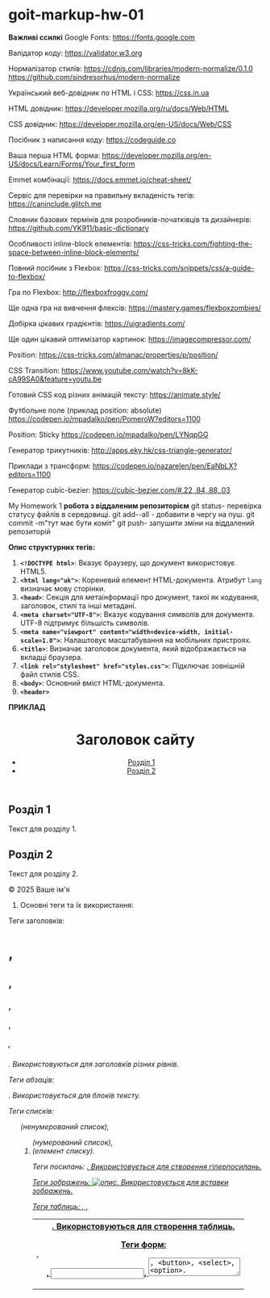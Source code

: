 # goit-markup-hw-01

**Важливі ссилкі**
Google Fonts:
https://fonts.google.com

Валідатор коду:
https://validator.w3.org

Нормалізатор стилів:
https://cdnjs.com/libraries/modern-normalize/0.1.0
https://github.com/sindresorhus/modern-normalize

Український веб-довідник по HTML і CSS:
https://css.in.ua

HTML довідник:
https://developer.mozilla.org/ru/docs/Web/HTML

CSS довідник:
https://developer.mozilla.org/en-US/docs/Web/CSS

Посібник з написання коду:
https://codeguide.co

Ваша перша HTML форма:
https://developer.mozilla.org/en-US/docs/Learn/Forms/Your_first_form

Emmet комбінації:
https://docs.emmet.io/cheat-sheet/

Сервіс для перевірки на правильну вкладеність тегів:
https://caninclude.glitch.me

Словник базових термінів для розробників-початківців та дизайнерів:
https://github.com/YK911/basic-dictionary

Особливості inline-block елементів:
https://css-tricks.com/fighting-the-space-between-inline-block-elements/

Повний посібник з Flexbox:
https://css-tricks.com/snippets/css/a-guide-to-flexbox/

Гра по Flexbox:
http://flexboxfroggy.com/

Ще одна гра на вивчення флексів:
https://mastery.games/flexboxzombies/

Добірка цікавих градієнтів:
https://uigradients.com/

Ще один цікавий оптимізатор картинок:
https://imagecompressor.com/

Position:
https://css-tricks.com/almanac/properties/p/position/

CSS Transition:
https://www.youtube.com/watch?v=8kK-cA99SA0&feature=youtu.be

Готовий CSS код різних анімацій тексту:
https://animate.style/

Футбольне поле (приклад position: absolute)
https://codepen.io/mpadalko/pen/PomeroW?editors=1100

Position: Sticky
https://codepen.io/mpadalko/pen/LYNqpGG

Генератор трикутників:
http://apps.eky.hk/css-triangle-generator/

Приклади з трансформ:
https://codepen.io/nazarelen/pen/EaNbLX?editors=1100

Генератор cubic-bezier:
https://cubic-bezier.com/#.22,.84,.88,.03

My Homework 1
**робота з віддаленим репозиторієм**
git status- перевірка статусу файлів в середовищі.
git add--all - добавити в чергу на пуш.
git commit -m"тут має бути коміт"
git push- запушити зміни на віддалений репозиторій

**Опис структурних тегів:**

1. **`<!DOCTYPE html>`**: Вказує браузеру, що документ використовує HTML5.
2. **`<html lang="uk">`**: Кореневий елемент HTML-документа. Атрибут `lang` визначає мову сторінки.
3. **`<head>`**: Секція для метаінформації про документ, такої як кодування, заголовок, стилі та інші метадані.
4. **`<meta charset="UTF-8">`**: Вказує кодування символів для документа. UTF-8 підтримує більшість символів.
5. **`<meta name="viewport" content="width=device-width, initial-scale=1.0">`**: Налаштовує масштабування на мобільних пристроях.
6. **`<title>`**: Визначає заголовок документа, який відображається на вкладці браузера.
7. **`<link rel="stylesheet" href="styles.css">`**: Підключає зовнішній файл стилів CSS.
8. **`<body>`**: Основний вміст HTML-документа.
9. **`<header>`**

**ПРИКЛАД**

<!DOCTYPE html>
<!-- Вказує, що документ написаний у HTML5. Це важливо для коректної роботи браузерів. -->
<html lang="uk">
<!-- Кореневий елемент HTML-документа. Атрибут lang визначає мову вмісту сторінки. -->
<head>
    <meta charset="UTF-8">
    <!-- Вказує кодування символів для документа. UTF-8 є найпоширенішим кодуванням. -->
    <meta name="viewport" content="width=device-width, initial-scale=1.0">
    <!-- Налаштовує viewport для коректного відображення на мобільних пристроях. -->
    <title>Назва сторінки</title>
    <!-- Визначає заголовок сторінки, який відображається на вкладці браузера. -->
    <link rel="stylesheet" href="styles.css">
    <!-- Підключає зовнішній файл стилів (CSS) для оформлення сторінки. -->
</head>
<body>
    <!-- Основний вміст HTML-документа розташовується всередині цього тегу. -->
    <header>
        <!-- Секція для заголовків та навігації. -->
        <h1>Заголовок сайту</h1>
        <!-- Основний заголовок сторінки або сайту. -->
         <nav>
        <!-- Навігаційний розділ для посилань на інші частини сайту. -->
        <ul>
            <!-- Ненумерований список навігаційних посилань. -->
            <li><a href="#section1">Розділ 1</a></li>
            <!-- Елемент списку з посиланням на перший розділ. -->
            <li><a href="#section2">Розділ 2</a></li>
            <!-- Елемент списку з посиланням на другий розділ. -->
        </ul>
    </nav>
    </header>
     <main>
        <!-- Основний контент сторінки. -->
        <section id="section1">
            <!-- Секція для першого розділу контенту. -->
            <h2>Розділ 1</h2>
            <!-- Заголовок другого рівня для першого розділу. -->
            <p>Текст для розділу 1.</p>
            <!-- Параграф тексту для першого розділу. -->
        </section>
        <section id="section2">
            <!-- Секція для другого розділу контенту. -->
            <h2>Розділ 2</h2>
            <!-- Заголовок другого рівня для другого розділу. -->
            <p>Текст для розділу 2.</p>
            <!-- Параграф тексту для другого розділу. -->
        </section>
    </main>
    <footer>
        <!-- Підвал сторінки, що зазвичай містить інформацію про авторські права, контакти тощо. -->
        <p>&copy; 2025 Ваше ім'я</p>
        <!-- Параграф з інформацією про авторські права. -->
    </footer>
</body>
</html>

1. Основні теги та їх використання:

Теги заголовків: <h1>, <h2>, <h3>, <h4>, <h5>, <h6>. Використовуються для заголовків різних рівнів.

Теги абзаців: <p>. Використовується для блоків тексту.

Теги списків: <ul> (ненумерований список), <ol> (нумерований список), <li> (елемент списку).

Теги посилань: <a href="URL">. Використовується для створення гіперпосилань.

Теги зображень: <img src="URL" alt="опис">. Використовується для вставки зображень.

Теги таблиць: <table>, <tr>, <td>, <th>. Використовуються для створення таблиць.

Теги форм: <form>, <input>, <textarea>, <button>, <select>, <option>. Використовуються для створення форм для введення даних.

2. Атрибути:

Атрибути використовуються для налаштування тегів і додають додаткову інформацію.

Основні атрибути та їх використання:
**id:**Унікальний ідентифікатор елемента на сторінці. Може використовуватися для стилізації або скриптів.
**class:**Визначає один або кілька класів для елемента, що дозволяє застосовувати CSS-стилі до групи елементів.
**style:**Додає інлайн-стилі до елемента. Використовується для швидкого стилювання без зовнішніх або внутрішніх CSS.
**title:**Додає текстову підказку, яка з’являється при наведенні миші на елемент.
**hidden:**Використовується для приховування елемента. Якщо атрибут присутній, елемент не відображається на сторінці.
**lang:**Вказує мову вмісту елемента. Це допомагає браузерам і допоміжним технологіям правильно відображати текст.

Приклади для тегу <a></a>
**href:** Вказує URL-адресу, на яку веде посилання.
**target**(Визначає, де відкривати гіперпосилання.):
_\_self:_ відкрити в тому ж вікні/вкладці (за замовчуванням).
_\_blank:_ відкрити в новій вкладці/вікні.
_\_parent:_ відкрити в батьківському фреймі.
_\_top:_ відкрити в повноекранному вікні.
**title**:Додає текстову підказку, яка з’являється при наведенні миші на посилання.
**rel**(Визначає відношення між поточним документом і документом, на який веде посилання.атрибути допомагають контролювати поведінку посилань, покращуючи безпеку та управління SEO.):
_\_nofollow_ Вказує пошуковим системам не слідкувати за цим посиланням.Використовується, коли ви не хочете, щоб ваш сайт підтримував або рекомендував інший сайт,
_\_noopener_ Запобігає доступу нової вкладки (або вікна), відкритої за допомогою target="\_blank", до об'єкта window.opener. Це підвищує безпеку, оскільки перешкоджає атакам, які можуть спробувати використовувати відкриту вкладку для маніпуляції з вихідним документом,
_\_noreferrer_ Запобігає передачі інформації про джерело (реферер) при переході за посиланням. Це означає, що веб-сайт, на який ви переходите, не дізнається, з якого сайту ви прийшли,Також автоматично додає noopener, тому не потрібно використовувати обидва атрибути окремо.
**download**:Використовується для вказівки, що посилання веде на файл, який слід завантажити, а не відкрити.

Приклади для тегу <img>
**src:**Вказує URL-адресу зображення, яке потрібно відобразити.
**alt:** Надає текстовий опис зображення, який відображається, якщо зображення не може бути завантажене.
**title:**Додає текстову підказку, яка з’являється при наведенні миші на зображення. Це може бути додатковою інформацією про зображення.
**width:**Визначає ширину зображення в пікселях або у відсотках. Може допомогти контролювати розміри зображення на сторінці.
**height:** Визначає висоту зображення в пікселях або у відсотках. Як і width, допомагає контролювати розміри зображення.
**loading:**(Використовується для вказівки способу завантаження зображення):
_\_lazy:_ відкладене завантаження зображення, яке з'явиться у видимій частині сторінки.
_\_eager:_ завантаження зображення відразу.

3. Семантичні теги:

Семантичні теги додають змістовності до HTML-документа і допомагають пошуковим системам та браузерам краще розуміти структуру сторінки.

Приклади:

<header>,є семантичним елементом HTML5, який використовується для визначення заголовкової секції документа або розділу. Він зазвичай містить вступну інформацію, навігаційні посилання, логотипи, заголовки та інші елементи, що є початковими для даного розділу або сторінки.
<nav>, використовується для визначення навігаційних посилань на веб-сторінці. Він зазвичай містить списки посилань, які допомагають користувачам переміщатися між різними секціями сайту або сторінками.
<main>,використовується для визначення основного вмісту документа, який є унікальним для конкретної сторінки. Він містить інформацію, що є основною темою або змістом сторінки, і не включає в себе навігаційні елементи, заголовки, футери чи сайдбари.
<section>,в HTML використовується для визначення окремих секцій або частин вмісту на веб-сторінці. Кожна секція зазвичай має свою тему або підрозділ і може містити заголовок, текст, зображення та інші елементи.
<article>- часто використовується для контенту, який публікується окремо або може бути передрукований (наприклад, RSS-стрічка, новинна стаття, блог-пост, відгук користувача).
<footer>,використовується для визначення футера (нижньої частини) документа або секції. Футер зазвичай містить інформацію про авторські права, контактні дані, посилання на політику конфіденційності, інформацію про сайт або інші важливі відомості, що стосуються всього документа або певної секції.
<aside>.в HTML використовується для визначення вмісту, який є побічним або додатковим до основного контенту на веб-сторінці. Зазвичай це інформація, що доповнює основну тему, наприклад, бокові панелі, коментарі, посилання на відповідні статті, рекламу або інші матеріали, які не є основним вмістом, але можуть бути корисними для користувачів.

4. Форми та введення даних:

Форми дозволяють користувачам вводити і відправляти дані.

Різні типи полів введення:
<input type="text">текстові поля,
<input type="password">паролі,
<input type="button"> або <button>кнопки,
<input type="radio">перемикачі,
<input type="checkbox">прапорці,
<select>випадаючі списки,
<textarea>Текстова область,
<input type="file">Поле для завантаження файлів,

5. Мультимедіа:

Вбудовування відео: <video src="video.mp4" controls>.

Вбудовування аудіо: <audio src="audio.mp3" controls>.

6. Метадані та SEO:

Метадані допомагають пошуковим системам та соціальним медіа краще зрозуміти зміст сторінки.

Приклади: <meta name="description" content="Опис сторінки">, <meta name="keywords" content="ключові слова">.

7. Коментарі:

Коментарі використовуються для додавання пояснень або приміток в код і не відображаються на сторінці.

Приклад html: <!-- Це коментар -->.

## goit-markup-hw-02

**Нормалізація стилів**

Нормалізація стилів — це техніка покращення кросбраузерності веб-сторінки — однакового відображення та роботи сайту в різних браузерах.
Для цього можна використовувати готову бібліотеку Modern Normalize (https://github.com/sindresorhus/modern-normalize#readme), яка надає готовий файл стилів із нормалізацією. Все, що потрібно зробити, — це підключити цей файл стилів перед усіма вашими стилями.

**Зовнішня таблиця стилів**

Зовнішній CSS-код (external stylesheet) легко масштабувати, підтримувати та використовувати повторно на інших сторінках. Це стандарт додавання стилів. У проєкті створюється окремий файл стилів з розширенням .css, який додається в HTML-документ.

<!DOCTYPE html>
<html lang="en">
  <head>
    <meta charset="UTF-8" />
    <title>CSS is amazing!</title>
		<link rel="stylesheet" href="./css/styles.css" />
  </head>
  <body></body>
</html>

На одному рівні з index.html створюється папка css, а всередині неї файл стилів styles.css.
У тегу <head> створений раніше файл styles.css додається за допомогою тегу <link>.
В атрибуті href вказується відносний шлях до файлу стилів HTML-документа.
В атрибуті rel вказується тип документа, що додається — stylesheet (таблиця стилів).

**кольори**

1. RGB (Red, Green, Blue) _RGB визначає колір за допомогою трьох основних кольорів: червоного, зеленого та синього. Кожен колір може мати значення від 0 до 255._
   color: rgb(255, 0, 0); _Червоний_

2. HEX (Шістнадцятковий) _HEX-код — це шістнадцяткове представлення кольору, що складається з шести символів. Перші два символи відповідають червоному, наступні два — зеленому, а останні два — синьому._
   color: #FF0000; _Червоний_

3. HSL (Hue, Saturation, Lightness) _HSL описує колір за допомогою відтінку (Hue), насиченості (Saturation) та яскравості (Lightness). Відтінок задається в градусах (0-360), а насиченість і яскравість — у відсотках._
   color: hsl(0, 100%, 50%); /_ Червоний _/

**селектори**

Селектори в CSS використовуються для вибору елементів HTML, до яких будуть застосовані стилі. Ось основні види селекторів:

1. Селектори за тегами _Цей селектор вибирає всі елементи певного типу_
   p {
   color: blue; /_ Всі <p> елементи будуть синіми _/
   }

2. Селектори класів _Вибирає елементи з певним класом. Класи позначаються крапкою (.)_
   .button {
   background-color: green; /_ Всі елементи з класом "button" будуть зеленими _/
   }

3. Селектори ідентифікаторів _Вибирає єдиний елемент з певним ідентифікатором. Ідентифікатори позначаються символом решітки (#)_
   #header {
   font-size: 24px; /_ Елемент з id "header" буде з шрифтом 24px _/
   }

4. Атрибутні селектори _Вибирає елементи за значенням атрибутів._
   input[type="text"] {
   border: 1px solid black; /_ Всі текстові поля будуть з чорним бордером _/
   }

5. Селектори нащадків _Вибирає елементи, які є нащадками певного батьківського елемента._
   div p {
   color: red; /_ Всі <p> всередині <div> будуть червоними _/
   }

6. Селектори сусідніх елементів _Вибирає елемент, який безпосередньо йде після іншого._
   h1 + p {
   margin-top: 0; /_ <p> після <h1> не буде верхнього відступу _/
   }

7. Селектори загальних сусідів _Вибирає всі елементи, які йдуть після певного елемента, незалежно від того, які елементи між ними._
   h1 ~ p {
   color: gray; /_ Всі <p> після <h1> будуть сірими _/
   }

8. Групування селекторів _Дозволяє застосовувати однакові стилі до кількох селекторів._
   h1, h2, h3 {
   font-family: Arial; /_ Всі заголовки будуть з шрифтом Arial _/
   }

9. Псевдокласи _Вибирають елементи в особливих станах, наприклад, при наведенні миші._
   a:hover {
   color: orange; /_ Посилання стане оранжевим при наведенні курсора _/
   }

10. Псевдоелементи _Вибирають частини елемента, наприклад, перший рядок або перший символ._
    p::first-line {
    font-weight: bold; /_ Перший рядок у всіх <p> буде жирним _/
    }

**Каскадування** — це механізм, який керує кінцевими значеннями властивостей елемента, якщо до нього застосовується кілька CSS-правил.
*Якщо до елемента застосовується кілька правил, їх властивості поєднуються.
*Якщо в правилах є однакові властивості з різними значеннями, то вони конфліктують.
Для того, щоб зібрати фінальні стилі елемента й вирішити конфлікти значень властивостей, браузер використовує два механізми: специфічність та успадкування.
Розуміння специфічності селекторів допомагає ефективніше контролювати стилі на веб-сторінках і уникати конфліктів у стилях. Це важливий аспект роботи з CSS, особливо в великих проектах.

1. Інлайн-стилі: Стилі, що встановлені безпосередньо в атрибуті style HTML-елемента. Вони мають найвищу специфічність.

Специфічність: 1-0-0-0

   <div style="color: red;">Text</div>

2. ID-селектори: Селектори, які вибирають елементи за їхнім ідентифікатором. Вони мають високу специфічність.

Специфічність: 0-1-0-0

#header {
color: blue;
}

3. Класові, атрибутні та псевдокласові селектори: Селектори класів, атрибутів та псевдокласів, які мають середню специфічність.

Специфічність: 0-0-1-0

.button {
color: green;
}

4. Тегові (елементні) селектори та псевдоелементи: Селектори, які вибирають елементи за їхнім тегом. Вони мають найнижчу специфічність.

Специфічність: 0-0-0-1

p {
color: black;

}

**Обчислення специфічності**

Коли CSS обробляє стилі, він обчислює специфічність селекторів у такому порядку:

1. Інлайн-стилі мають найвищу специфічність.

2. ID-селектори йдуть далі.

3. Класові селектори, атрибутні селектори та псевдокласи мають середню специфічність.

4. Тегові селектори та псевдоелементи мають найнижчу специфічність.

\_Приклад обчислення специфічності\_

Розгляньмо наступний код:
#header {
color: blue; /_ Специфічність 0-1-0-0 _/
}

.button {
color: green; /_ Специфічність 0-0-1-0 _/
}

p {
color: black; /_ Специфічність 0-0-0-1 _/
}

<div id="header" class="button">
    <p>Text</p>
</div>

- Для елемента `<div>`: специфічність буде 0-1-1-0 (ID + клас).
- Для `<p>`: специфічність буде 0-0-0-1.

Отже, текст всередині `<div>` буде синім, оскільки специфічність селектора `#header` вища, ніж у класу `.button` та тегу `p`.

**Ключове слово !important**
Специфічність правила можна підвищити за допомогою ключового слова !important, якщо додати його після значення властивості.
Значення властивості з !important пріоритетніше за інші
_Єдиним прийнятним випадком є перевизначення значення властивості, якщо немає прямого доступу до файлу зі стилями, наприклад, стиль бібліотеки._

**Атрибут class і підходи для використовування селекторів класу**

1. Присвоєння класу лише загальному блоку
   /_Перший підхід — це присвоєння класу загальному блоку-батьку та використання дочірніх селекторів та нащадків._/
   Такий CSS-код добре працює, коли розмітка проста.
   Але при зростанні складності розмітки блоку, якому надано окремий клас (наприклад .post) зручна стилізація за селектором тегу (тобто, .post > h1 , .post > link) стає неможливою. Наприклад, якщо в пості буде 5 посилань, а не одне, точково вибрати якесь посилання не вийде, або селектор буде заскладний.
2. Описові класи для блока-батька та тегів всередені
   Другий підхід — це додавання описових класів блоку-батькові і тегам всередині нього
   Такий CSS-код непогано масштабується та підтримується.
   Це відправна точка для написання гарного CSS. Проте, при зростані складності розмітки можуть виникнути невеликі проблеми зі специфічністю.
3. Специфічні класи для кожного тегу
   Третій підхід полягає в завданні дуже специфічних класів блоку-батьку і кожному тегу всередині нього за принципом “ім'я батька — ім'я дитини”.
   При цьому підході використовуються прості селектори класу, не треба думати про специфічність. Такий CSS-код добре масштабується і підтримується. У розробці при написанні стилів використовуються варіації цього підходу.

.post {
/_ Стилі статті _/
}

.post-section {
/_ Стилі секції _/
}

.post-title {
/_ Стилі заголовку _/
}

.post-subtitle {
/_ Стилі підзаголовку _/
}

.post-text {
/_ Стилі тексту _/
}

.post-list {
/_ Стилі списку _/
}

.post-item {
/_ Стилі пунктів _/
}

.post-img {
/_ Стилі картинок _/
}

.post-link {
/_ Стилі посилань _/
}

.post-link:hover {
/_ Стилі посилань при наведенні _/
}

**Успадкування властивостей**

Успадкування властивостей у CSS — це механізм, який дозволяє деяким стилям автоматично застосовуватися до дочірніх елементів, якщо ці стилі не були переопрацьовані. Це дозволяє зменшити кількість коду і спростити управління стилями на веб-сторінках.

_Основи успадкування_

1. Успадковувані властивості: Деякі CSS-властивості успадковуються за замовчуванням. Наприклад, такі властивості, як
   color, font-family, font-size, line-height, успадковуються дочірніми елементами.
2. Неуспадковувані властивості: Інші властивості, такі як margin, padding, border, не успадковуються. Для таких
   властивостей вам потрібно задати стилі для кожного елемента окремо.

_Як працює успадкування_

1. Дочірні елементи: Якщо елемент має стилі, які успадковуються, тоді всі його дочірні елементи також отримують ці
стилі.
   <div class="parent">
    <p>Цей текст успадковує колір батьківського елемента.</p>
</div>

2. Перезапис успадкування: Дочірні елементи можуть перезаписати успадковані стилі, якщо для них задані нові значення.
   .child {
   color: red; /_ Перезаписує успадкований колір _/
   }

_Керування успадкуванням_

1. Властивість inherit: Ви можете явно вказати, що певна властивість має успадковуватися, використовуючи значення inherit.
   .child {
   color: inherit; /_ Дочірній елемент успадковує колір батька _/
   }
2. Властивість initial: Вона скидає властивість до її початкового значення, яке визначено в специфікації CSS.
   .child {
   color: initial; /_ Скидає колір до початкового значення _/
   }
3. Властивість unset: Ця властивість скидає значення до успадкованого, якщо воно успадковується, або до початкового значення, якщо не успадковується.
   .child {
   color: unset; /_ Залежить від контексту _/
   }

_Приклади успадкування_

html

<div class="parent">
    <p class="child">Цей текст буде Arial, синій, з шрифтом 20px.</p>
</div>

css
.parent {
font-family: Arial, sans-serif; /_ Успадковується _/
color: blue; /_ Успадковується _/
}

.child {
font-size: 20px; /_ Не успадковується, це нове значення _/
}

**властивості шрифтів**

1. font-family _Визначає тип шрифту для елемента. Можна вказати кілька шрифтів для резервування._
2. font-size _Визначає розмір шрифту. Можна використовувати різні одиниці виміру: px, em, rem, % тощо._
3. font-weight _Визначає товщину шрифту. Можна використовувати значення від 100 до 900, або ключові слова: normal, bold, bolder, lighter._
4. font-style:normal | italic | oblique | initial | inherit _Визначає стиль шрифту, наприклад, курсив або нормальний._
5. font-variant _Визначає, чи використовувати малий caps (small-caps) для шрифту._
6. font-display — керує відображенням тексту під час завантаження шрифту.
7. text-transform: none | uppercase | lowercase | capitalize _Визначає, як текст буде відображатися (всі великі літери, всі малі літери тощо)._
8. letter-spacing: значення | normal | inherit _Визначає відстань між літерами._
9. word-spacing _Визначає відстань між словами._
10. text-align: left | right | center | justify _Визначає вирівнювання тексту (ліворуч, праворуч, по центру, по ширині)._
11. text-decoration: none | underline | line-through | overline _Визначає стилі декорування тексту, такі як підкреслення, закреслення тощо._
12. text-shadow: <зміщення по x>, <зміщення по y>, <радіус розмиття>, <колір> _Додає тінь до тексту._
    Розберемо кожен параметр окремо:
    колір \*\*\*\*— задається в будь-якому форматі. За умовчанням колір тіні збігається з кольором тексту.
    зміщення по x — зсув тіні по горизонталі щодо тексту. Позитивне значення задає зсув тіні праворуч, негативне — ліворуч.
    зміщення по y — зсув тіні по вертикалі щодо тексту. Позитивне значення задає зсув тіні донизу, негативне — вгору.
    радіус розмиття — радіус розмиття: що більше значення, то сильніше тінь розмивається і стає світлішою. За умовчанням, якщо не заданий, дорівнюватиме 0

13. line-height: множник | значення | відсотки | normal | inherit _Визначає відстань між рядками тексту. Може бути задано як число, відсоток або одиниця виміру._
14. text-indent: значення | відсотки | inherit _встановлює величину відступу першого рядка текстового блоку, наприклад абзацу._

**Глобальні стилі документа**

Глобальні стилі документа — це набір успадкованих і не успадкованих CSS-властивостей, зазначених у правилі тегу body, а також набір CSS-правил для завдання глобальних значень по селекторам тегу.

body {
font-family: ;
color:;
background-color:;
line-height: ;
}

ul, ol {
list-style-type: none;
}

a{
text-decoration:none;
}

button {
cursor: pointer;
}

# goit-markup-hw-03

**Блокова модель**

_Блокова модель (Box Model)_ у CSS є основною концепцією, яка описує, як елементи веб-сторінки обробляються та відображаються на екрані. Кожен HTML-елемент розглядається як прямокутний блок, що складається з кількох частин:

Складові блокової моделі:

1. Content (Вміст): Це внутрішня частина блоку, де розміщується текст, зображення або інший контент. Розмір вмісту визначається властивістю width і height.

2. Padding (Внутрішні відступи): Це простір між вмістом і краєм блоку. Внутрішні відступи додають простір всередині блоку, не змінюючи його розмір. Властивості padding можуть бути вказані для всіх боків або окремо для кожного.
   /_ Поле зверху 10px, праворуч 15px, знизу 20px, ліворуч 25px _/
   padding: 10px 15px 20px 25px;

3. Border (Рамка): Це межа навколо блоку. Вона може мати різні стилі, товщину та кольори. Властивості border дозволяють налаштувати рамку.

4. Margin (Зовнішні відступи): Це простір зовні блоку, що відокремлює його від інших елементів. Зовнішні відступи не впливають на розмір блоку, але можуть змінити його положення. Властивості margin також можуть бути вказані для всіх боків або окремо.
   /_ Відступ зверху 10px, праворуч 15px, знизу 20px, зліва 25px _/
   margin: 10px 15px 20px 25px;

**Візуалізація блокової моделі**

<pre>
                top
      +-------------------------+
      |         Margin          |
      |  +-------------------+  |
      |  |      Border       |  |
      |  |  +-------------+  |  |
left  |  |  |   Padding   |  |  |  right
      |  |  | +---------+ |  |  |
      |  |  | | Content | |  |  |
      |  |  | +---------+ |  |  |
      |  |  +-------------+  |  |
      |  +-------------------+  |
      +-------------------------+
                bottom
</pre>

**Важливі моменти**

1. Ширина та висота: Коли ви задаєте ширину (width) і висоту (height) блоку, це зазвичай стосується лише вмісту (content). Щоб отримати повний розмір елемента, потрібно враховувати також padding, border і margin.

2. box-sizing: Властивість box-sizing дозволяє змінити поведінку блоку. Значення border-box включає padding і border у ширину та висоту блоку, що робить управління розмірами більш зручним.

**Глобальне скидання стилів**
Глобальне скидання стилів (CSS Reset) — це метод, що використовується для скасування стандартних стилів, які браузери автоматично застосовують до HTML-елементів. Це допомагає забезпечити узгоджений вигляд веб-сторінки на різних браузерах, оскільки різні браузери можуть мати свої власні стилі за замовчуванням.

Основні методи скидання стилів

1. CSS Reset
   Один з найпоширеніших підходів — використання CSS Reset, який надає базові стилі для усіх елементів.

2. Normalize.css
   Normalize.css — це популярна бібліотека, яка не просто скидає стилі, а також нормалізує їх. Вона забезпечує більш узгоджене відображення елементів у різних браузерах, зберігаючи при цьому корисні стилі.

3. Мінімальний скидання стилів
   Інший підхід — лише скидання специфічних елементів, які часто викликають проблеми:

h1, h2, h3, h4, h5, h6 {
margin: 0;
padding: 0;
}

ul, ol {
list-style: none; /_ Вимкнення маркерів _/
}

**Властивість border**

Складова властивість border контролює ширину, стиль і колір рамки елемента.

border: ширина стиль колір;

Ширина рамки визначається в пікселях.
Стиль — одне значення з набору можливих значень, найпоширенішими значеннями є solid, dashed і dotted.
Колір задається в будь-якому форматі, зазвичай HEX

.box {
width: 200px;
height: 200px;
border: 5px solid orangered;
}

Аби _заокруглити_ всі кути рамки, застосовується властивість border-radius. Значення можуть бути як абсолютні (px), так і відносні (%). Якщо квадратному елементу задати радіус 50%, це перетворить його на коло.

**властивість overflow** використовується для контролю поведінки вмісту, який виходить за межі блоку. Ця властивість визначає, що відбувається, коли вміст елемента перевищує його видиму область.

_Основні значення overflow_

overflow: visible | hidden | scroll | auto

1. visible (за замовчуванням)
   Вміст, який виходить за межі блоку, буде видимим. Ніякого обрізання не відбувається.
2. hidden
   Вміст, що перевищує межі блоку, буде обрізаний, і не буде видимим.
3. scroll
   Усі вмісти будуть обрізані, але на елементі з’являться смуги прокрутки (горизонтальна та/або вертикальна), навіть якщо вони не потрібні.
4. auto
   Якщо вміст перевищує межі блоку, браузер автоматично відображає смуги прокрутки. Якщо вміст поміщається, смуги прокрутки не з’являються.

_Властивість overflow-x та overflow-y_
Крім загальної властивості overflow, можна використовувати overflow-x і overflow-y, щоб контролювати прокрутку окремо для горизонтального та вертикального напрямків.
overflow-x: Визначає прокрутку по горизонталі.
overflow-y: Визначає прокрутку по вертикалі.

**Типи елементів**

1. Блокові елементи (Block-level elements)
   Ці елементи займають всю ширину контейнера і починаються з нового рядка. Вони використовуються для створення основних структурних частин веб-сторінки.

Приклади:

<div>: Контейнер для групи елементів.

<p>: Параграф тексту.

<h1>, <h2>, <h3>, ...: Заголовки різних рівнів.

<ul>, <ol>: Нумеровані та маркеровані списки.

<blockquote>: Цитата.

2. Інлайнові елементи (Inline elements)
   Ці елементи займають лише стільки місця, скільки потрібно для їхнього вмісту, і не починають новий рядок. Вони зазвичай використовуються для форматування тексту.

Приклади:

<span>: Контейнер для групи тексту.

<a>: Гіперпосилання.

<strong>: Виділення тексту (жирний шрифт).

<em>: Накреслення тексту (курсив).

<img>: Зображення.

3. Інлайново-блокові елементи (Inline-block elements)
   Ці елементи поєднують риси блокових і інлайнових елементів: вони можуть мати задані ширину і висоту, але не починають новий рядок.

Приклади:

<button>: Кнопка.

<input>: Поле вводу.

<label>: Мітка для елементів форми.

4. Форматувальні елементи
   Ці елементи використовуються для форматування тексту або додавання стилів.

Приклади:

<b>: Жирний текст (не семантично).

<i>: Курсив (не семантично).

<u>: Підкреслений текст.

5. Системні елементи
   Ці елементи використовуються для створення форм і взаємодії з користувачем.

Приклади:

<form>: Форма для введення даних.

<input>: Поле вводу.

<select>: Список вибору.

<textarea>: Поле для багаторядкового вводу тексту.

6. Семантичні елементи
   Ці елементи мають специфічне значення і допомагають покращити структуру документа, а також SEO.

Приклади:

<header>: Заголовок документа або секції.

<nav>: Навігаційне меню.

<article>: Стаття.

<section>: Секція в документі.

<footer>: Нижній колонтитул документа або секції.

**display**

Властивість display у CSS визначає, як елемент буде відображатися в документі. Це одна з найважливіших властивостей для управління макетом веб-сторінки.

Основні значення display:

display: block/inline/inline-block/none/flex/grid/table/table-row/table-cell

1. block
   Елемент займає всю ширину контейнера та починається з нового рядка. Використовується для блокових елементів.
2. inline
   Елемент займає лише стільки місця, скільки потрібно для його вмісту, і не починає новий рядок. Використовується для інлайнових елементів.
3. inline-block
   Це комбінація блокового та інлайнового відображення. Елемент поводиться як інлайновий, але дозволяє встановлювати ширину та висоту.
4. none
   Елемент не відображається на сторінці, і його не займає місце в макеті. Використовується для приховування елементів.
5. flex
   Визначає контейнер для флекс-елементів. Це дозволяє використовувати модель флекс-контейнера для управління розміщенням елементів у рядку або стовпці.
6. grid
   Визначає контейнер для CSS Grid Layout. Це дозволяє створювати двомірні макети.
7. table
   Визначає, що елемент буде відображатися як таблиця. Це можна використовувати для створення таблиць без використання елементів <table>.
8. table-row
   Визначає, що елемент буде відображатися як рядок таблиці.
9. table-cell
   Визначає, що елемент буде відображатися як клітинка таблиці.

**Колапсування вертикальних маржинів**

Колапсування вертикальних маржинів — це особливість у CSS, коли вертикальні відступи (margin) сусідніх блокових елементів об'єднуються (колапсують), а не додаються разом. Це може призвести до неочікуваних результатів у макеті.

**Випадання вертикальних маржинів**

Вертикальний маржин вкладеного блоку випадає з батьківського та відштовхує обидва блока (батьківський та вкладений) від сусіда або верха сторінки.
Якщо у батьківського елемента також був заданий верхній маржин, то застосується те значення маржину, що є більшим.

**Горизонтальне центрування блокових елементів**

Горизонтальне центрування блокових елементів може бути виконане різними способами, і найкращий метод вибирається в залежності від специфіки вашого макету та контексту. Використання `margin: auto`, Flexbox або CSS Grid є найпоширенішими і зручними способами для досягнення цієї мети.

**Зображення**

Зображення — це рядковий елемент. Отже, між двома зображеннями чи зображенням і іншим рядковим елементом буде відстань по горизонталі.

На практиці, при роботі із зображеннями їх завжди роблять блоковими.

img {
display: block;
}

**_Властивість max-width_**

Властивість `max-width` є корисним інструментом для контролю адаптивності елементів на веб-сторінці. Вона дозволяє уникати ситуацій, коли елементи стають занадто широкими на великих екранах, що покращує вигляд і читабельність контенту.

Основні особливості max-width

1. Блокування ширини: max-width не впливає на ширину елемента, якщо його ширина (width) менша за max-width. Якщо вказана ширина перевищує значення max-width, елемент буде обмежений до цієї максимальної ширини.

2. Одиниці виміру: max-width може приймати значення у різних одиницях, таких як px, %, em, rem тощо.

3. Необов'язкове використання: Якщо max-width не задано, елемент може займати всю доступну ширину контейнера.

**_Властивість object-fit_**

Властивість object-fit використовується для управління відображенням медіа в адаптивних макетах і дозволяє досягати бажаного вигляду без спотворення вмісту. Це особливо корисно для створення галерей, слайдерів та інших елементів, де важлива естетика і правильне відображення медіа без втрати якості.

object-fit: fill | contain | cover | scale-down | none

1. fill: Це значення за замовчуванням. Вміст заповнює весь контейнер, але може деформуватися, якщо його пропорції не збігаються з пропорціями контейнера.

2. contain: Вміст зберігає свої пропорції, і поміщається всередині контейнера, максимально заповнюючи його. Можливі порожні області (пустоти) з боків або зверху/знизу.

3. cover: Вміст також зберігає свої пропорції, але заповнює весь контейнер. Частина вмісту може бути обрізана, якщо його пропорції не збігаються з пропорціями контейнера.

4. none: Вміст не буде змінювати свої розміри. Він відображатиметься в своїх оригінальних розмірах, навіть якщо вони перевищують розміри контейнера.

5. scale-down: Вміст буде зменшено до розміру, що відповідає значенням none або contain, залежно від того, що менше. Це означає, що вміст зберігає свої пропорції, і якщо він більший за контейнер, то зменшується, але не буде збільшений, якщо менший.

**Flexbox**

_Flexbox (Flexible Box Layout)_ — це сучасний метод управління макетом, який дозволяє легко і ефективно розташовувати елементи на веб-сторінках. Flexbox спрощує створення адаптивних і складних макетів, дозволяючи контролювати розміщення, вирівнювання та порядок елементів у контейнері.

**_Основні поняття Flexbox_**

1. Контейнер Flex: Це елемент, на якому застосовується властивість display: flex;. Усі його дочірні елементи стають flex-елементами.

2. Flex-елементи: Це дочірні елементи контейнера flex, які можуть бути розташовані в ряд або стовпець, а також можуть змінювати свої розміри відповідно до доступного простору.

**_Основні властивості Flexbox_**
**_Для контейнера Flex_**

1. display: Встановлює контейнер як flex. Може бути flex або inline-flex.

2. flex-direction: Визначає напрямок основної осі (ряд або стовпець). Значення: row, row-reverse, column, column-reverse.

3. flex-wrap: Визначає, чи потрібно переносити flex-елементи на новий рядок або стовпець. Значення: nowrap, wrap, wrap-reverse.

4. justify-content: Визначає, як flex-елементи вирівнюються уздовж основної осі. Значення: flex-start, flex-end, center, space-between, space-around, space-evenly.

5. align-items: Визначає, як flex-елементи вирівнюються уздовж поперечної осі. Значення: flex-start, flex-end, center, baseline, stretch.

6. align-content: Визначає, як групи flex-елементів вирівнюються, якщо є додатковий простір на поперечній осі (при наявності кількох рядків). Значення: flex-start | flex-end | center | space-between | space-around | space-evenly | stretch

**_Для flex-елементів_**

Flex-елементи — це діти flex-контейнера, елементи першого рівня вкладеності.

1. flex-grow: Визначає, як елемент може рости, щоб заповнити доступний простір. Значення — не від'ємне число.

2. flex-shrink: Визначає, як елемент може зменшуватися, якщо не вистачає місця. Значення — не від'ємне число.

3. flex-basis: Визначає початковий розмір елемента перед розподілом залишкового простору. Може бути вказаний у пікселях, відсотках тощо.

4. flex: Скомбіноване значення для flex-grow, flex-shrink і flex-basis.

5. align-self: Дозволяє перевизначити вирівнювання конкретного flex-елемента на поперечній осі, незалежно від налаштувань контейнера.Значення: auto | flex-start | flex-end | center | baseline | stretch

6. order: позиція; візуально змінює порядок розташування елементів уздовж main axis.

!_У flex-контейнері скасовується_ більшість правил розташування елементів відповідно до їх типу та потоку документа.
— Елементи втрачають «тип», перестають бути рядковими або блоковими, вони стають flex-елементами.
— Блокові елементи перестають йти вертикально один під одним.
— Маржини елементів на краю батьківського елементу не випадають.
— Вертикальні маржини не схлопуються.
— Працюють автоматичні вертикальні відступи.

**_Головні осі flex-контейнера_**

1. Основна вісь (Main Axis)
   Це вісь, вздовж якої flex-елементи розташовуються в контейнері.
   Напрямок основної осі визначається властивістю flex-direction, яка може мати значення:

row: Основна вісь йде горизонтально зліва направо.

row-reverse: Основна вісь йде горизонтально справа наліво.

column: Основна вісь йде вертикально зверху вниз.

column-reverse: Основна вісь йде вертикально знизу вгору.

2. Поперечна вісь (Cross Axis)
   Це вісь, перпендикулярна до основної осі. Вона використовується для вирівнювання flex-елементів на поперечній осі.
   Напрямок поперечної осі завжди протилежний основній осі:

Якщо основна вісь горизонтальна (row або row-reverse), поперечна вісь буде вертикальною.

Якщо основна вісь вертикальна (column або column-reverse), поперечна вісь буде горизонтальною.

_Використання осей_

Вирівнювання по основній осі: Використовується властивість justify-content, щоб контролювати, як елементи розподіляються вздовж основної осі.

Вирівнювання по поперечній осі: Використовується властивість align-items для вирівнювання елементів на поперечній осі.

**_Властивість gap_**

Властивість gap використовується для визначення відстані між елементами в контейнерах з використанням Flexbox або CSS Grid. Це дозволяє легко контролювати простір між дочірніми елементами без необхідності задавати окремі відступи для кожного елемента.

_Значення gap_

1. Одне значення: Якщо вказати одне значення, це значення буде застосовано до обох напрямків (горизонтального та вертикального).

2. Два значення: Якщо вказати два значення, перше значення буде застосовано для горизонтальної відстані, а друге — для вертикальної.

! Властивість _gap комбінує в собі значення властивостей_ row-gap і column-gap, які дозволяють окремо задати розміри проміжків між рядками та стовпцями сітки. Використовуйте gap, коли проміжки однакові. В іншому разі підійдуть row-gap і column-gap.

**CSS-функція calc()**

CSS-функція calc() дозволяє виконувати обчислення безпосередньо в стилях, що робить її дуже корисною для динамічного визначення значень властивостей. Вона дозволяє комбінувати різні одиниці виміру, такі як пікселі (px), відсотки (%), ем (em), рем (rem) і інші.
Це дозволяє створювати адаптивні макети, де розміри елементів залежать від інших значень. Наприклад, ви можете задати ширину елемента як 100% мінус певну величину.

(100% - кількість проміжків у рядку \* значення одного проміжку) / кількість елементів у рядку

.item {
width: calc((100% - 20px) / 3);
}

**_Структурні псевдокласи_**

Структурні псевдокласи в CSS використовуються для вибору елементів на основі їхнього порядку в документі або їхньої структури. Вони дозволяють стилізувати елементи без необхідності додавання класів або ідентифікаторів у HTML.

1. :first-child
   Вибирає елемент, який є першим дитиною свого батьківського елемента.

2. :last-child
   Вибирає елемент, який є останнім дитиною свого батьківського елемента.

3. :nth-child(n)
   Вибирає елемент, який є n-им дитиною свого батьківського елемента, де n може бути числом, формулою або ключовим словом.

Приклади:

:nth-child(2) — вибирає другого дитини.

:nth-child(odd) — вибирає всі непарні діти.

:nth-child(even) — вибирає всі парні діти.

:nth-child(an + b) - вибирає елементи в колекції сусідів за номером, вказаним у дужках, за допомогою циклу an + b `, який дозволяє задати правило для послідовності елементів.
a — період циклу. Довільне число.
n — лічильник циклу. Починається з нуля та збільшується на одиницю на кожній ітерації.
b — зміщення. Довільне число.

4. :nth-of-type(n)
   Вибирає елемент, який є n-им з певного типу серед своїх братів (одного типу).

5. :first-of-type
   Вибирає перший елемент певного типу серед його братів.

6. :last-of-type
   Вибирає останній елемент певного типу серед його братів.

7. :only-child
   Вибирає елемент, який є єдиним дочірнім елементом свого батька.

8. :only-of-type
   Вибирає елемент, який є єдиним дочірнім елементом свого типу серед братів.

_Псевдоклас :not()_

Псевдоклас :not() дозволяє вибрати всі елементи, що не підходять під критерій.

.list-item:not(:last-child) {
margin-bottom: 20px;
}

# goit-markup-hw-04

**Контентні та декоративні зображення**

є два типи зображень:

1. контентні: несуть смислове навантаження, відносяться до вмісту сторінки та допомагають донести до користувача корисну інформацію. _<img> з обов'язково заповненим атрибутом alt_
2. декоративні: використовуються для додаткового оформлення. Вони не несуть корисної інформації та є елементами дизайну. _<svg>_

**_Властивість background-image_**: задає фонове зображення елемента, адреса якого вказується аргументом функції url().

background-image: url(шлях до зображення);

! Елемент фону поширюється лише на область вмісту і падінг і ніколи на маржин, бо маржин є зовнішнім відступом.

**_Властивість background-repeat_**: керує повторенням фонового зображення. За замовчуванням воно повторюється по горизонталі (X) та вертикалі (Y).

background-repeat: repeat | repeat-x | repeat-y | no-repeat

1. repeat — повторювати X і Y. Значення за замовчуванням.
2. repeat-x — повторювати тільки X, тобто по горизонталі.
3. repeat-y — повторювати тільки Y, тобто по вертикалі.
4. no-repeat — не повторювати.

**_Властивість background-position_**: керує положенням фонового зображення відносно рамки елемента, використовуючи дві координати — x по горизонталі і y по вертикалі.

background-position: x y;

У якості значення можна використовувати абсолютні (px) чи відносні (%) одиниці, і навіть ключові слова (top, bottom, right, left, center).
За замовчуванням задане значення left для x і top для y, тобто фон позиціонується відносно верхнього лівого кута елемента.

**_Властивість background-size_** : дозволяє коригувати розміри зображення шляхом налаштування необхідної ширини та висоти. Якщо не вказати висоту, вона буде розрахована автоматично зі збереженням пропорцій.

background-size: auto | значення | cover | contain

1. Значення cover:
   Гарантовано зберігає пропорції зображення.
   Зображенню задані мінімальні розміри, за яких воно заповнить фон всього елемента.
   Якщо пропорції зображення та елемента різні, частина зображення по вертикалі або горизонталі візуально обрізається.
2. Значення contain:
   Гарантовано зберігає пропорції зображення.
   Зображенню задані максимально можливі розміри, за яких воно повністю поміщається в елемент.
   Зображення може не закрити весь фон елемента по вертикалі або горизонталі, якщо пропорції блоку та зображення не збігаються.

**_Основні принципи багатошарового фону_**: Багатошаровий фон у CSS дозволяє використовувати кілька фонів для одного елемента, створюючи складні візуальні ефекти. Це досягається за допомогою властивості background, яка підтримує декілька значень для фону. Кожен новий фон накладається на попередній, що дозволяє створювати цікаві композиції.

1. Властивість background: Ви можете задавати кілька фонових зображень, кольорів, градієнтів, що розділяються комами.

2. Порядок шарів: Фони накладаються один на одного в порядку, в якому вони задані. Перший фон, вказаний у списку, буде на задньому плані, а останній — на передньому.

3. Координати та повторення: Для кожного фону можна вказати координати (позицію), правило повторення (наприклад, no-repeat, repeat, repeat-x, repeat-y) і розмір (використовуючи background-size).

.element {
background-image: url('background1.jpg'), url('background2.png');
background-position: center, top right; /_Позиція для кожного фону_/
background-repeat: no-repeat, no-repeat; /_Без повторення_/
background-size: cover, contain; /_Розмір для кожного фону_/
}

**_Лінійний градієнт_** : це ефект, який дозволяє плавно переходити від одного кольору до іншого вздовж прямої лінії. Він використовується в якості фону або для заповнення елементів, додаючи глибини та візуального інтересу до дизайну.

<pre>
background-image: linear-gradient(
	<напрямок>, 
	<колір-1>, 
	<колір-2>, 
	<колір-3>, 
	...
);
</pre>

Основні параметри:

1. Напрямок: Визначає, в якому напрямку буде проходити градієнт. Напрямок можна вказати у градусах (наприклад, 0deg, 90deg, 180deg, 270deg) або за допомогою ключових слів:

to top
to right
to bottom
to left
to top right
to bottom left тощо.

2. Кольори: Це кольори, які будуть використовуватися в градієнті. Ви можете вказати кілька кольорів, які відокремлюються комами.

3. Кольорові зупинки: Ви можете також вказати позицію кольорів у відсотках або одиницях, щоб контролювати, де колір змінюється.

Оскільки градієнт — це фонове зображення, розглянемо техніку подвійного фону, коли над зображенням розташовується шар кольору із прозорістю.

1. Першим верхнім шаром задаємо градієнт із прозорістю, при цьому використовуємо однакове початкове і кінцеве значення кольору. Значення кольору градієнта залежать від дизайну, тож нехай це буде червоний колір із 30% прозорістю. Напрямок градієнта задаємо зверху вниз.
2. Другим шаром додаємо фонове зображення.

<pre>
background-image: linear-gradient(
	to bottom, 
	rgba(255, 0, 0, 0.3), 
	rgba(255, 0, 0, 0.3)
	),
	url(шлях до зображення);
</pre>

**_Властивість background_** : це складена властивість для одночасного встановлення значень всіх розглянутих властивостей.

background: background-color background-image background-repeat background-position background-attachment background-size

Якщо компонент не вказано, використовується його значення за замовчуванням.
/_ Встановить лише колір фону _/
background: #2a2a2a;

/_ Прозорий колір фону з картинкою, що повторюється по x, починаючи з верхнього лівого кута. _/
background: url(шлях до зображення) repeat-x;

**Тінь елемента**
**_Властивість box-shadow_** : задає елементу одну або більше тіней. За замовчуванням розмір тіні збігається з розміром елемента, а її колір такий самий, як і колір його тексту.

box-shadow: <inset> <x-offset> <y-offset> <blur> <spread> <color>;

1. inset (необов'язковий): Якщо вказати, тінь буде внутрішньою, тобто вона буде зсередини елемента, а не зовні.
2. x-offset — горизонтальне зміщення. Позитивне значення зміщує тінь праворуч від блоку, негативне - ліворуч. Обов'язкове значення.
3. y-offset — вертикальне зміщення. Позитивне значення зміщує тінь вниз, негативне - вгору. Обов'язкове значення.
4. blur — радіус розмиття. Чим більше значення, тим сильніше розмита тінь. Необов'язкове значення.
5. spread-radius — радіус поширення. Позитивне значення збільшує тінь, негативне — зменшує. Необов'язкове значення.
6. color — колір тіні. Можна використовувати будь-який формат запису кольору. Необов'язкове значення.

**_Багатошарова тінь_** : Виходить щось схоже на багатошаровий пиріг. Перша тінь у списку розміщується вгорі, остання — у самому внизу. Тобто кожна попередня тінь зі списку розташовується на вищому шарі і візуально перекриває всі наступні.

<pre>
box-shadow: <inset> <x-offset> <y-offset> <blur> <spread> <color> ,
            <inset> <x-offset> <y-offset> <blur> <spread> <color> ,
            <inset> <x-offset> <y-offset> <blur> <spread> <color> ;
</pre>

**Векторна графіка**
**_AI (Adobe Illustrator)_**: Формат, що використовується в програмі Adobe Illustrator.
**_EPS (Encapsulated PostScript)_**: Формат, який часто використовується для обміну векторною графікою між різними програмами.
**_SVG (Scalable Vector Graphics)_** : формат графіки та мова для опису векторних зображень. Всередині файл не бінарний, а звичайний текст (XML), що описує об'єкти, їх ефекти та поведінку.

1. Масштабованість: Векторні зображення можна безмежно збільшувати або зменшувати без втрати якості. Це робить їх ідеальними для логотипів, іконок та інших графічних елементів, які потребують різних розмірів.

2. Легкий об’єм: Векторні файли зазвичай мають менший розмір порівняно з растровими зображеннями (які складаються з пікселів), оскільки вони зберігають лише математичні описи форм.

3. Редагування: за допомогою CSS і JavaScript можна змінювати параметри векторного зображення вони легше редагувати, оскільки ви можете змінювати окремі елементи (наприклад, кольори, форми) без впливу на інші частини зображення.

**_Вбудований SVG_** : це спосіб вставлення векторної графіки безпосередньо в HTML-документ, використовуючи тег <svg>.

Приклад простого вбудованого SVG:

<pre>
<svg width="100" height="100">
   <use href="./шлях-до-svg-спрайту/имʼя-спрайта.svg#ідентифікатор-символа"></use>
</svg>
</pre>

<svg>: Основний контейнер для елементів SVG. Атрибути width і height визначають розміри SVG.

_Властивість fill_ керує кольором заливки. Колір можна задавати у будь-якому зручному форматі.

Проте цей підхід має низку обмежень.

1. Вбудований SVG-код збільшує розмір файлу HTML.
2. Неможливо повторно використовувати те саме зображення без дублювання коду.
3. Підтримка та виправлення вбудованого SVG трудомісткі, доведеться шукати його в HTML коді.
4. Браузер не може кешувати такі зображення, на відміну від зовнішніх файлів SVG.

**_SVG-спрайт_** : це техніка, що дозволяє зберігати кілька векторних графічних зображень (SVG) в одному файлі, що зменшує кількість HTTP-запитів і покращує продуктивність веб-сторінки. Замість того, щоб завантажувати кілька окремих SVG-файлів, усі іконки або графіки зберігаються в одному спрайті, і ви можете звертатися до них за допомогою елементів <svg> i <use>.

<svg>
  <use href="./шлях-до-svg-спрайту/имʼя-спрайта.svg#ідентифікатор-символа"></use>
</svg>

**_Основні переваги SVG-спрайтів_**

1. Зменшення запитів: Завантажуючи один файл замість кількох, ви зменшуєте кількість HTTP-запитів, що покращує швидкість завантаження сторінки.

2. Швидкість: SVG-спрайти можуть збільшити швидкість завантаження, особливо якщо на сторінці використовується багато графіки.

3. Масштабованість: Як і звичайні SVG, спрайти зберігають високу якість при зміні розміру.

**Псевдоелементи**
**_Псевдоелементи ::before ::after_** :За замовчуванням псевдоелементи — це рядкові елементи. Для того, щоб задати псевдоелементу вертикальну геометрію, необхідно змінити його тип на блоковий або рядково-блоковий.

::before - створює псевдоелемент перед всім вмістом елемента (на початку).
::after - створює псевдоелемент після всього вмісту елемента (наприкінці).

**_Властивість content_** : дозволяє додати текстовий контент всередину псевдоелемента. Ця властивість є обов’язковою, без неї браузер просто не створить псевдоелемент. Якщо за макетом текстовий контент не потрібний, його значенням необхідно поставити порожній рядок.

**_Псевдоклас :hover_** : використовується для застосування стилів до елемента, коли на нього наводять курсор миші.

**Позиціоновані елементи**
**_Властивість position_** :у CSS визначає, як елемент буде позиціонуватися на веб-сторінці. Вона є ключовою для управління розміщенням елементів, а також для створення складних макетів.

position: static | relative | absolute | fixed | sticky

1. static
   Опис: Це значення за замовчуванням. Елементи позиціонуються відповідно до нормального потоку документа.
   Вплив: Властивості top, right, bottom, left не впливають на позицію елемента.

2. relative
   Опис: Елемент позиціонується відносно свого нормального положення.
   Вплив: Властивості top, right, bottom, left зміщують елемент від його стандартного місця, але не впливають на позицію сусідніх елементів.

3. absolute
   Опис: Елемент позиціонується відносно найближчого батьківського елемента, у якого задано позиціонування, відмінне від static. Якщо такого елемента немає, позиціонується відносно вікна браузера.
   Вплив: Властивості top, right, bottom, left повністю контролюють позицію елемента.

4. fixed
   Опис: Елемент позиціонується відносно вікна браузера і залишається на місці під час прокрутки.
   Вплив: Властивості top, right, bottom, left задають позицію елемента відносно країв вікна.

5. sticky
   Опис: Елемент веде себе як relative, поки не досягне певної позиції, після чого стає fixed.
   Вплив: Це дозволяє елементу залишатися на видимій частині екрана під час прокрутки.

**_Властивість z-index_** : у CSS використовується для визначення порядку накладання елементів на сторінці, тобто яка частина елемента повинна бути поверх інших. z-index працює лише для позиціонованих елементів, тобто тих, у яких задано значення position, відмінне від static (наприклад, relative, absolute, fixed, або sticky).

Основні характеристики z-index:

1. Числове значення: z-index приймає ціле число, яке визначає порядок накладання. Вищі значення означають, що елемент буде розташований поверх елементів з нижчими значеннями.

2. Контекст накладання: z-index створює новий контекст накладання, якщо застосовується до елемента з позиціонуванням. Це означає, що z-index вплине тільки на дочірні елементи в межах цього контексту.

3. Від'ємні значення: z-index може також мати від'ємні значення. Елементи з від'ємним z-index будуть знаходитися під елементами з нульовим або позитивним z-index.

**CSS-переходи** : дозволяють створювати плавні анімаційні ефекти при зміні властивостей елементів. Це допомагає поліпшити візуальне сприйняття інтерфейсу, роблячи взаємодію з користувачем більш приємною.

Перехід завжди має тільки два стани: 1) початкове і 2) кінцеве значення властивості, і вміє змінювати це значення A > B і B > A за вказаний час.

! Для анімацій, де кількість станів перевищує 2, необхідно використовувати анімацію CSS.

Основні характеристики CSS-переходів:

1. Плавність: Переходи дозволяють плавно змінювати властивості, такі як колір, розмір, позиція та інші, протягом заданого часу.

2. Визначення тривалості: Можна вказати, скільки часу триватиме перехід.

3. Функція часу: Можна задати, як швидкість зміни властивостей змінюється з часом (linear, ease, ease-in, ease-out, ease-in-out тощо).

4. Цільові властивості: Переходи можна застосовувати до конкретних властивостей або до всіх властивостей одночасно.

Властивості які керують різними параметрами переходу:

1. transition-property: <властивість> (Значенням може бути одна властивість або список властивостей через кому.)
2. transition-duration: <час> (Значення властивості вказується в: секундах: 2s або 0.5s мілісекундах: 2000ms або 500ms)
3. transition-timing-function: <функція розподілу часу тобто поведінка анімації>
   Ключові слова:
   ease — перехід починається повільно, швидко прискорюється, а потім знову сповільнюється в кінці.За замовчуванням використовується
   linear — перехід має рівномірну швидкість.
   ease-in — починається повільно, швидкість переходу збільшується до повного завершення переходу.
   ease-out — починається швидко, уповільнюється протягом переходу.
   ease-in-out — починається повільно, прискорюється, а потім знову сповільнюється.
4. transition-delay: <затримка> (Значення властивості вказується в: секундах: 2s або 0.5s мілісекундах: 2000ms або 500ms)

**_Всі властивості переходу можна поєднати в одну складову властивість transition._**

transition: [property] [duration] [timing-function] [delay]

Якщо анімується кілька властивостей, то набір значень кожної з них розділяється комою.
Необхідно обов'язково вказати властивість та час переходу.
Функцію часу та затримку можна не вказувати — тоді для них буде використано значення за замовчуванням.

**2D-трансформації**
**_Масштабування_**
2D-трансформації в CSS дозволяють змінювати вигляд елементів у двох вимірах (ширина та висота). Однією з найбільш поширених 2D-трансформацій є масштабування (scaling), яке дозволяє змінювати розміри елемента.

**_Властивість transform_** :Для застосування масштрабування до елемента використовується властивість transform з функцією scale()

Функції:
transform: scale(sx, sy);
масштабують блок по ширині та/або висоті, не впливаючи на геометрію навколишніх елементів. Якщо для scale() задано певне значення, друге буде таким самим.

**_Поворот_**
Функція rotate(кут) повертає елементи на задану кількість градусів (одиниця deg). Позитивні значення повертають елемент за годинниковою стрілкою, негативні — проти.
Значення можна передати не лише в градусах, а й в «обертах» (одиниця turn).

**_Зміщення_**
Функції translateX(tx), translateY(ty) і translate(tx, ty) переміщають елемент у
горизонтальному (вісь X) та/або вертикальному (вісь Y) напрямках щодо початкового положення.

Позитивні значення X зміщують елемент праворуч, негативні — ліворуч.
Позитивні значення Y зміщують елемент вниз, негативні — вгору.

Значення можуть бути у пікселях чи відсотках. Якщо значення задано у відсотках, воно розраховується від розміру зміщуваного елемента.

**_Декоративний оверлей_**
Зміщення та властивість overflow зі значенням hidden використовуються при створенні декоративних ефектів з появою прихованого вмісту з-за меж блоку.

Такий ефект реалізується за кілька простих кроків. Розберемо стилі для створення ефекту. Повний код дивись у живому прикладі.

<div class="box">
  <div class="overlay"></div>
</div>

1. Спочатку абсолютно позиціонуємо div.overlay відносно div.box і розтягуємо його на всю ширину і висоту div.box.

.box {
position: relative;
}

.overlay {
position: absolute;
top: 0;
left: 0;
width: 100%;
height: 100%;
}

2. Використовуючи властивість transform і translateX, зміщуємо div.overlay ліворуч на 100% його ширини.

.overlay {
position: absolute;
top: 0;
left: 0;
width: 100%;
height: 100%;

transform: translateX(-100%);
}

3. При ховері по div.box, використовуючи transform і translateX, повертаємо div.overlay у вихідне положення.

.box:hover .overlay {
transform: translateX(0);
}

4. Задаємо div.box властивість overflow зі значенням hidden, щоб візуально сховати div.overlay при зміщенні за межі div.box.

.box {
position: relative;
overflow: hidden;
}

5. Додаємо div.overlay перехід для анімації властивості transform, тим самим анімуємо появу оверлею.

.overlay {
position: absolute;
top: 0;
left: 0;
width: 100%;
height: 100%;

transform: translateX(-100%);
transition: transform 250ms ease-in-out;
}

**_Центрування елемента_** : прийом, що дозволяє розташувати абсолютно позиціонований елемент точно по центру блока, відносно якого він позиціонується.

<div class="parent">
  <div class="box"></div>
</div>

Техніка дуже проста і складається із трьох кроків:

1. Абсолютно позиціонуємо елемент відносно предка.
2. Задаємо елементу властивості top і left зі значенням 50%, щоб розташувати верхній лівий кут елемента рівно по центру предка.
3. Задаємо елементу негативне зміщення (translate) по 50% висоти і ширини. Це змістить елемент вгору і вліво і відцентрує всередині предка.

.parent {
position: relative;
}

.box {
position: absolute;
top: 50%;
left: 50%;
transform: translate(-50%, -50%);
}

**_Викривлення_**

Функції skewX(кут), skewY(кут) і skew(x-кут, y-кут) використовуються для визначення параметрів викривлення (нахилу, деформування) сторін елемента відносно координатних осей. Якщо для skew() вказано тільки одне значення, друге буде дорівнювати 0, тобто це буде аналог skewX().
